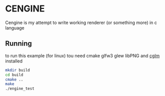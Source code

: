 # CENGINE 
Cengine is my attempt to write working renderer (or something more) in c language

## Running
to run this example (for linux) tou need cmake glfw3 glew libPNG and [cglm](https://github.com/recp/cglm) installed

```` bash
mkdir build
cd build
cmake ..
make
./engine_test
````